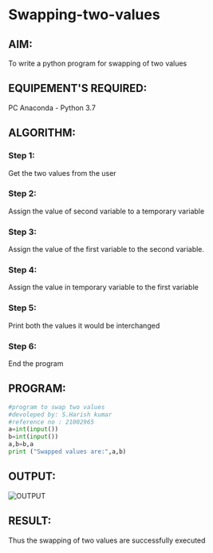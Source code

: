 # Swapping-two-values
## AIM:
To write a python program for swapping of two values
## EQUIPEMENT'S REQUIRED: 
PC
Anaconda - Python 3.7
## ALGORITHM: 
### Step 1:
Get the two values from the user
### Step 2: 
Assign the value of second variable to a temporary variable 
### Step 3: 
Assign the value of the first variable to the second variable.
### Step 4:  
Assign the value in temporary variable to the first variable
### Step 5: 
Print both the values it would be interchanged
### Step 6: 
End the program
## PROGRAM:
~~~ python
#program to swap two values
#devoleped by: S.Harish kumar
#reference no : 21002965
a=int(input())
b=int(input())
a,b=b,a
print ("Swapped values are:",a,b)
~~~

## OUTPUT:
![OUTPUT]()



## RESULT:
Thus the swapping of two values are successfully executed



